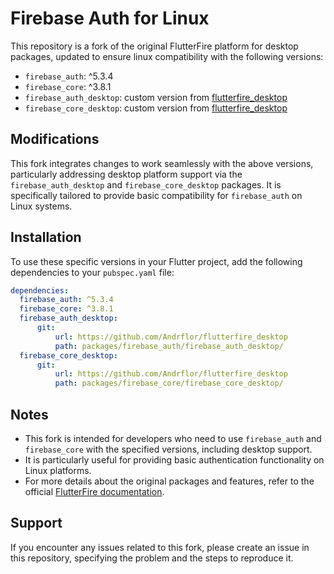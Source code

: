 # Firebase Auth for Linux

This repository is a fork of the original FlutterFire platform for desktop packages, updated to ensure linux compatibility with the following versions:

- `firebase_auth`: ^5.3.4
- `firebase_core`: ^3.8.1
- `firebase_auth_desktop`: custom version from [flutterfire_desktop](https://github.com/Andrflor/flutterfire_desktop)
- `firebase_core_desktop`: custom version from [flutterfire_desktop](https://github.com/Andrflor/flutterfire_desktop)

## Modifications

This fork integrates changes to work seamlessly with the above versions, particularly addressing desktop platform support via the `firebase_auth_desktop` and `firebase_core_desktop` packages. It is specifically tailored to provide basic compatibility for `firebase_auth` on Linux systems.

## Installation

To use these specific versions in your Flutter project, add the following dependencies to your `pubspec.yaml` file:

```yaml
dependencies:
  firebase_auth: ^5.3.4
  firebase_core: ^3.8.1
  firebase_auth_desktop:
      git:
          url: https://github.com/Andrflor/flutterfire_desktop
          path: packages/firebase_auth/firebase_auth_desktop/
  firebase_core_desktop:
      git:
          url: https://github.com/Andrflor/flutterfire_desktop
          path: packages/firebase_core/firebase_core_desktop/
```

## Notes

- This fork is intended for developers who need to use `firebase_auth` and `firebase_core` with the specified versions, including desktop support.
- It is particularly useful for providing basic authentication functionality on Linux platforms.
- For more details about the original packages and features, refer to the official [FlutterFire documentation](https://firebase.flutter.dev/).

## Support

If you encounter any issues related to this fork, please create an issue in this repository, specifying the problem and the steps to reproduce it.

